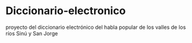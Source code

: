 # Diccionario-electronico
proyecto del diccionario electrónico del habla popular de los valles de los ríos Sinú y San Jorge
